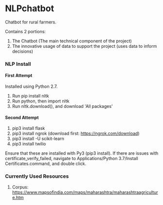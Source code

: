 # NLPchatbot
Chatbot for rural farmers.

Contains 2 portions:
1. The Chatbot (The main technical component of the project)
2. The innovative usage of data to support the project (uses data to inform decisions)

### NLP Install

#### First Attempt
Installed using Python 2.7. 
1. Run pip install nltk
2. Run python, then import nltk
3. Run nltk.download(), and download 'All packages'

#### Second Attempt
1. pip3 install flask 
2. pip3 install ngrok (download first: https://ngrok.com/download)
3. pip3 install -U scikit-learn
4. pip3 install twilio


Ensure that these are installed with Py3 (pip3 install). If there are issues with certificate_verify_failed, navigate to Applications/Python 3.7/Install Certificates.command, and double click.



### Currently Used Resources
1. Corpus: https://www.mapsofindia.com/maps/maharashtra/maharashtraagriculture.htm
